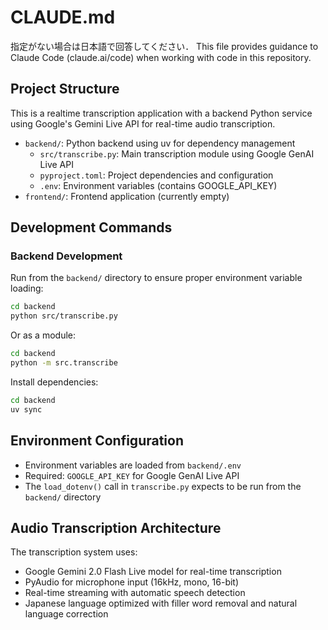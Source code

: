 # CLAUDE.md

指定がない場合は日本語で回答してください．
This file provides guidance to Claude Code (claude.ai/code) when working with code in this repository.

## Project Structure

This is a realtime transcription application with a backend Python service using Google's Gemini Live API for real-time audio transcription.

- `backend/`: Python backend using uv for dependency management
  - `src/transcribe.py`: Main transcription module using Google GenAI Live API
  - `pyproject.toml`: Project dependencies and configuration
  - `.env`: Environment variables (contains GOOGLE_API_KEY)
- `frontend/`: Frontend application (currently empty)

## Development Commands

### Backend Development

Run from the `backend/` directory to ensure proper environment variable loading:

```bash
cd backend
python src/transcribe.py
```

Or as a module:

```bash
cd backend
python -m src.transcribe
```

Install dependencies:

```bash
cd backend
uv sync
```

## Environment Configuration

- Environment variables are loaded from `backend/.env`
- Required: `GOOGLE_API_KEY` for Google GenAI Live API
- The `load_dotenv()` call in `transcribe.py` expects to be run from the `backend/` directory

## Audio Transcription Architecture

The transcription system uses:
- Google Gemini 2.0 Flash Live model for real-time transcription
- PyAudio for microphone input (16kHz, mono, 16-bit)
- Real-time streaming with automatic speech detection
- Japanese language optimized with filler word removal and natural language correction